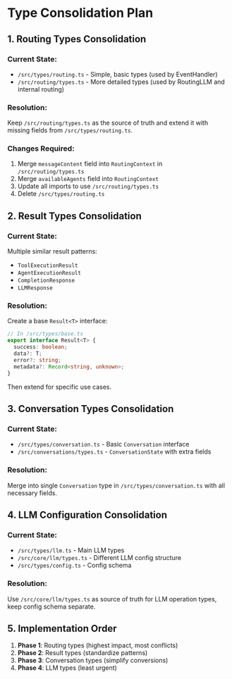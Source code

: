 # Type Consolidation Plan

## 1. Routing Types Consolidation

### Current State:
- `/src/types/routing.ts` - Simple, basic types (used by EventHandler)
- `/src/routing/types.ts` - More detailed types (used by RoutingLLM and internal routing)

### Resolution:
Keep `/src/routing/types.ts` as the source of truth and extend it with missing fields from `/src/types/routing.ts`.

### Changes Required:
1. Merge `messageContent` field into `RoutingContext` in `/src/routing/types.ts`
2. Merge `availableAgents` field into `RoutingContext` 
3. Update all imports to use `/src/routing/types.ts`
4. Delete `/src/types/routing.ts`

## 2. Result Types Consolidation

### Current State:
Multiple similar result patterns:
- `ToolExecutionResult`
- `AgentExecutionResult` 
- `CompletionResponse`
- `LLMResponse`

### Resolution:
Create a base `Result<T>` interface:

```typescript
// In /src/types/base.ts
export interface Result<T> {
  success: boolean;
  data?: T;
  error?: string;
  metadata?: Record<string, unknown>;
}
```

Then extend for specific use cases.

## 3. Conversation Types Consolidation

### Current State:
- `/src/types/conversation.ts` - Basic `Conversation` interface
- `/src/conversations/types.ts` - `ConversationState` with extra fields

### Resolution:
Merge into single `Conversation` type in `/src/types/conversation.ts` with all necessary fields.

## 4. LLM Configuration Consolidation

### Current State:
- `/src/types/llm.ts` - Main LLM types
- `/src/core/llm/types.ts` - Different LLM config structure
- `/src/types/config.ts` - Config schema

### Resolution:
Use `/src/core/llm/types.ts` as source of truth for LLM operation types, keep config schema separate.

## 5. Implementation Order

1. **Phase 1**: Routing types (highest impact, most conflicts)
2. **Phase 2**: Result types (standardize patterns)
3. **Phase 3**: Conversation types (simplify conversions)
4. **Phase 4**: LLM types (least urgent)